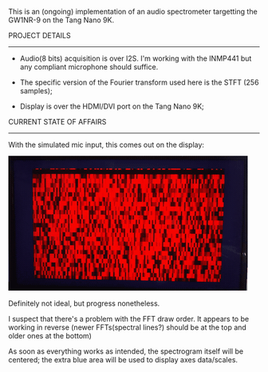 This is an (ongoing) implementation of an audio spectrometer targetting the GW1NR-9 on the Tang Nano 9K.


PROJECT DETAILS 
_________________

- Audio(8 bits) acquisition is over I2S. I'm working with the INMP441 but any compliant microphone should suffice. 

- The specific version of the Fourier transform used here is the STFT (256 samples); 

- Display is over the HDMI/DVI port on the Tang Nano 9K;


CURRENT STATE OF AFFAIRS
_________________________

With the simulated mic input, this comes out on the display:

![Unfinished spectrometer](doc/spectro.gif)



Definitely not ideal, but progress nonetheless.

I suspect that there's a problem with the FFT draw order. It appears to be working in reverse (newer FFTs(spectral lines?) should be at the top and older ones at the bottom)

As soon as everything works as intended, the spectrogram itself will be centered; the extra blue area will be used to display axes data/scales.